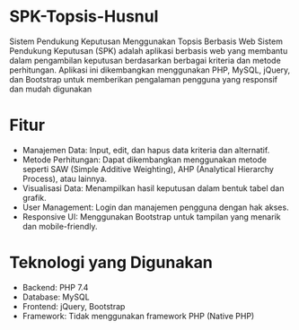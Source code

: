 # SPK-Topsis-Husnul
Sistem Pendukung Keputusan Menggunakan Topsis Berbasis Web
Sistem Pendukung Keputusan (SPK) adalah aplikasi berbasis web yang membantu dalam pengambilan keputusan berdasarkan berbagai kriteria dan metode perhitungan. Aplikasi ini dikembangkan menggunakan PHP, MySQL, jQuery, dan Bootstrap untuk memberikan pengalaman pengguna yang responsif dan mudah digunakan
# Fitur
- Manajemen Data: Input, edit, dan hapus data kriteria dan alternatif.
- Metode Perhitungan: Dapat dikembangkan menggunakan metode seperti SAW (Simple Additive Weighting), AHP (Analytical Hierarchy Process), atau lainnya.
- Visualisasi Data: Menampilkan hasil keputusan dalam bentuk tabel dan grafik.
- User Management: Login dan manajemen pengguna dengan hak akses.
- Responsive UI: Menggunakan Bootstrap untuk tampilan yang menarik dan mobile-friendly.
# Teknologi yang Digunakan
- Backend: PHP 7.4
- Database: MySQL
- Frontend: jQuery, Bootstrap
- Framework: Tidak menggunakan framework PHP (Native PHP)
